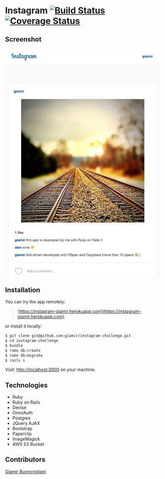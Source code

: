 Instagram [![Build Status](https://travis-ci.org/giamir/instagram-challenge.svg?branch=master)](https://travis-ci.org/giamir/instagram-challenge) [![Coverage Status](https://coveralls.io/repos/giamir/instagram-challenge/badge.svg?branch=master&service=github)](https://coveralls.io/github/giamir/instagram-challenge?branch=master)
=================

Screenshot
----------
![Alt text](screenshot.png 'screenshot app')

Installation
------------
You can try the app remotely:
>[https://instagram-giamir.herokuapp.com](https://instagram-giamir.herokuapp.com)

or install it locally:
```
$ git clone git@github.com:giamir/instagram-challenge.git
$ cd instagram-challenge
$ bundle
$ rake db:create
$ rake db:migrate
$ rails s
```
Visit: [http://localhost:3000](http://localhost:3000) on your machine.

Technologies
-------------
- Ruby
- Ruby on Rails
- Devise
- OmniAuth
- Postgres
- JQuery AJAX
- Bootstrap
- Paperclip
- ImageMagick
- AWS S3 Bucket

Contributors
-------------
[Giamir Buoncristiani](https://github.com/giamir)
